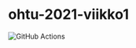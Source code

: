 # ohtu-2021-viikko1
![GitHub Actions](https://github.com/TuuliTG/ohtu-2021-viikko1/workflows/Java%20CI%20with%20Gradle/badge.svg)
